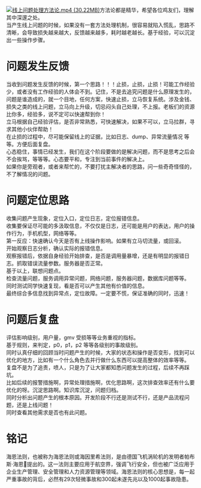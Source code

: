 [![线上问题处理方法论.mp4 (30.22MB)](https://gw.alipayobjects.com/mdn/prod_resou/afts/img/A*NNs6TKOR3isAAAAAAAAAAABkARQnAQ)](https://www.yuque.com/docs/176646019?_lake_card=%7B%22status%22%3A%22done%22%2C%22name%22%3A%22%E7%BA%BF%E4%B8%8A%E9%97%AE%E9%A2%98%E5%A4%84%E7%90%86%E6%96%B9%E6%B3%95%E8%AE%BA.mp4%22%2C%22size%22%3A31689860%2C%22taskId%22%3A%22u16ac1dc9-d44e-49b3-af51-7f707f05ea6%22%2C%22taskType%22%3A%22upload%22%2C%22url%22%3Anull%2C%22cover%22%3Anull%2C%22videoId%22%3A%22inputs%2Fprod%2Fyuque%2F2024%2F29413969%2Fmp4%2F1720456413013-9d13dc7d-a0c6-4f47-b9d2-134c793df803.mp4%22%2C%22download%22%3Afalse%2C%22__spacing%22%3A%22both%22%2C%22id%22%3A%22UkIjg%22%2C%22margin%22%3A%7B%22top%22%3Atrue%2C%22bottom%22%3Atrue%7D%2C%22card%22%3A%22video%22%7D#UkIjg)方法论都是精华，希望各位鸡友们，理解其中深邃之处。<br />当产生线上问题的时候，如果没有一套方法处理机制，很容易就陷入慌乱，思路不清晰，会导致损失越来越大，反馈越来越多，耗时越老越长。基于经验，可以沉淀出一些操作步骤。
# 问题发生反馈
当收到问题发生反馈的时候，第一个思路！！！止损，止损，止损！可能工作经验少，或者没有工作经验的人体会不到。记住，不是去追究问题是什么原理发生的，问题是谁造成的，就一个目地，任何方案，快速止损，立马恢复系统。涉及金钱、损失之类的线上问题，立马向上升级，切忌闷头自己处理，不上报。老板们的资源比你多，经验多，说不定可以快速帮到你！<br />立马根据自己经验评估，是否非常熟悉，可快速解决，如果不可以，立马拉群，寻求其他小伙伴帮助！<br />在止损的过程中，尽可能保留线上的证据，比如日志、dump、异常流量情况 等等。方便后面复盘。<br />心态稳住，事情已经发生，我们在这个阶段要做的是解决问题，而不是思考之后会不会挨骂，等等等。心态要平和，专注到当前事件的解决上。<br />如果你是旁观者，或者来帮忙的，不要打扰主解决者的思路，问一些奇奇怪怪的，不了解情况的问题。
# 问题定位思路
收集问题产生现象，定位入口，定位日志，定位报错信息。<br />收集要保证尽可能的多汲取信息，不仅仅是日志，还可能是用户的表达，用户的操作行为，手机机型，网络等等。<br />第一反应：快速确认今天是否有上线操作影响。如果有立马切流量，或回滚。<br />开始观察日志分析，确认实际的报错信息。<br />观察报错后，依据自身经验开始排查，是否是调用量暴增，还是有明显的报错日志。抓取错误流量参数。服务器是否正常。<br />基于以上，联想问题点。<br />检查流量问题，服务调用异常问题，网络问题，服务器问题，数据库问题等等。<br />同时测试同学快速复现，看是否可以产生其他有价值的信息。<br />最终综合多信息找到异常点，定位故障。一定要不慌，保证准确的同时，迅速！
# 问题后复盘
评估影响级别，用户量，gmv 受损等等业务重视的指标。<br />基于规则，来判定，p0，p1，p2 等等各级别的事故级别。<br />同时认真仔细的回顾当时问题产生的时候，大家的状态和操作是否变形，找到可以优化的地方，比如有一个什么角色去并行做什么东西可以提高整体的效率等等。<br />复盘不是为了追责，喷人，只是为了让大家都知悉问题发生的过程，后续不再踩坑。<br />比如后续的报警措施啊，异常处理措施啊，优化思路啊，这次排查效率还有什么要优化的呀。沉淀思路啊。知识库沉淀，问题归档。<br />同时分析出问题产生的根本原因。开发阶段不行还是测试不行，还是产品流程问题，还是上线问题！<br />同时查看其他需求是否也有此问题。
# 铭记
海恩法则，也被称为海恩法则或海因里希法则，是由德国飞机涡轮机的发明者帕布斯·海恩提出的。这一法则主要应用于航空界，强调飞行安全，但也被广泛应用于企业生产管理、安全管理和人力资源管理等领域。海恩法则的核心思想是，每一起严重事故的背后，必然有29次轻微事故和300起未遂先兆以及1000起事故隐患。


